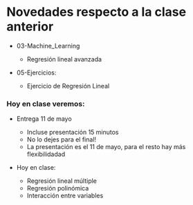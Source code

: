 # Novedades respecto a la clase anterior


* 03-Machine_Learning
  * Regresión lineal avanzada

* 05-Ejercicios:
  * Ejercicio de Regresión Lineal
  

### Hoy en clase veremos:


* Entrega 11 de mayo
  * Incluse presentación 15 minutos
  * No lo dejes para el final!
  * La presentación es el 11 de mayo, para el resto hay más flexibilidadad

* Hoy en clase: 
  * Regresión lineal múltiple
  * Regresión polinómica
  * Interacción entre variables


